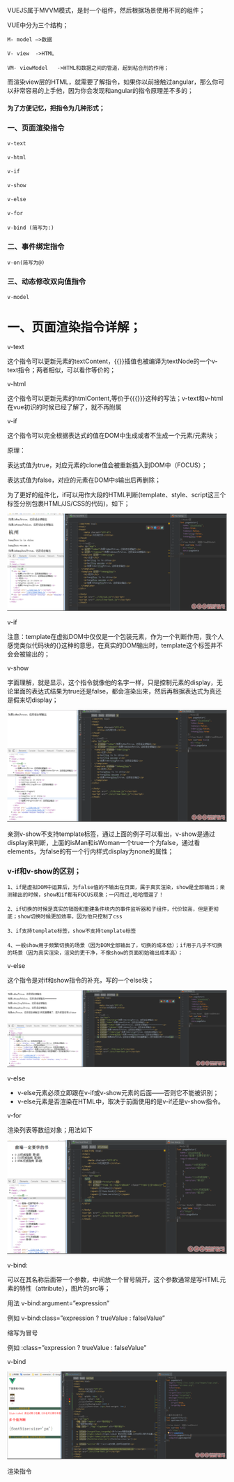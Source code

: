 VUEJS属于MVVM模式，是封一个组件，然后根据场景使用不同的组件；

VUE中分为三个结构；
``` 
M- model –>数据

V- view  ->HTML

VM- viewModel   ->HTML和数据之间的管道，起到粘合剂的作用；
```


而渲染view层的HTML，就需要了解指令，如果你以前接触过angular，那么你可以非常容易的上手他，因为你会发现和angular的指令原理差不多的；

#### 为了方便记忆，把指令为几种形式；

### 一、页面渲染指令
``` 
v-text

v-html

v-if

v-show

v-else

v-for

v-bind (简写为:)
``` 
### 二、事件绑定指令

``` 
v-on(简写为@)
``` 

### 三、动态修改双向值指令
``` 
v-model
``` 

# 一、页面渲染指令详解；

v-text

这个指令可以更新元素的textContent，{{}}插值也被编译为textNode的一个v-text指令；两者相似，可以看作等价的；

v-html

这个指令可以更新元素的htmlContent,等价于{{{}}}这种的写法；v-text和v-html在vue初识的时候已经了解了，就不再附属

v-if

这个指令可以完全根据表达式的值在DOM中生成或者不生成一个元素/元素块；

原理：

表达式值为true，对应元素的clone值会被重新插入到DOM中（FOCUS）；

表达式值为false，对应的元素在DOM中s输出后再删除；

为了更好的组件化，if可以用作大段的HTML判断(template、style、script这三个标签分别包裹HTML/JS/CSS的代码)，如下；

![](./img/vue-instruction-01.png)

v-if

注意：template在虚拟DOM中仅仅是一个包装元素，作为一个判断作用，我个人感觉类似代码块的{}这种的意思，在真实的DOM输出时，template这个标签并不会会被输出的；

v-show

字面理解，就是显示，这个指令就像他的名字一样，只是控制元素的display，无论里面的表达式结果为true还是false，都会渲染出来，然后再根据表达式为真还是假来切display；

![](./img/vue-instruction-02.png)

亲测v-show不支持template标签，通过上面的例子可以看出，v-show是通过display来判断，上面的isMan和isWoman一个true一个为false，通过看elements，为false的有一个行内样式display为none的属性；

### v-if和v-show的区别；

```
1、if是虚拟DOM中运算后，为false值的不输出在页面，属于真实渲染，show是全部输出；亲测输出的时候，show和if都有FOCUS现象；一闪而过,哈哈懵逼了！

2、if切换的时候是真实的销毁和重建条件块内的事件监听器和子组件，代价较高，但是更彻底；show切换时候更加效率，因为他只控制了css

3、if支持template标签，show不支持template标签

4、一般show用于频繁切换的场景（因为DOM全部输出了，切换的成本低）；if用于几乎不切换的场景（因为真实渲染，渲染的更干净，不像show的页面初始输出成本高）；

```


v-else

这个指令是对if和show指令的补充，写的一个else块；

![](./img/vue-instruction-03.png)

v-else

- v-else元素必须立即跟在v-if或v-show元素的后面——否则它不能被识别；
- v-else元素是否渲染在HTML中，取决于前面使用的是v-if还是v-show指令。

v-for

渲染列表等数组对象；用法如下

![](./img/vue-instruction-04.png)

v-bind:

可以在其名称后面带一个参数，中间放一个冒号隔开，这个参数通常是写HTML元素的特性（attribute），图片的src等；

用法 v-bind:argument=”expression”

例如  v-bind:class=”expression ? trueValue : falseValue”

缩写为冒号

例如  :class=”expression ? trueValue : falseValue”

v-bind

![](./img/vue-instruction-05.png)

渲染指令